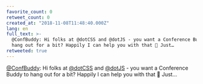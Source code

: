 ```yaml
---
favorite_count: 0
retweet_count: 0
created_at: "2018-11-08T11:48:40.000Z"
lang: en
full_text: >-
  @ConfBuddy: Hi folks at @dotCSS and @dotJS - you want a Conference Buddy to
  hang out for a bit? Happily I can help you with that 🎉 Just…
retweeted: true
---
```


[@ConfBuddy](https://twitter.com/ConfBuddy): Hi folks at
[@dotCSS](https://twitter.com/dotCSS) and [@dotJS](https://twitter.com/dotJS) -
you want a Conference Buddy to hang out for a bit? Happily I can help you with
that 🎉 Just…
